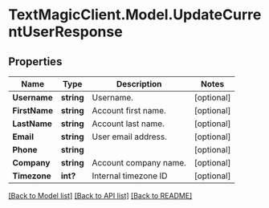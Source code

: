 # TextMagicClient.Model.UpdateCurrentUserResponse
## Properties

Name | Type | Description | Notes
------------ | ------------- | ------------- | -------------
**Username** | **string** | Username. | [optional] 
**FirstName** | **string** | Account first name. | [optional] 
**LastName** | **string** | Account last name. | [optional] 
**Email** | **string** | User email address. | [optional] 
**Phone** | **string** |  | [optional] 
**Company** | **string** | Account company name. | [optional] 
**Timezone** | **int?** | Internal timezone ID | [optional] 

[[Back to Model list]](../README.md#documentation-for-models) [[Back to API list]](../README.md#documentation-for-api-endpoints) [[Back to README]](../README.md)

